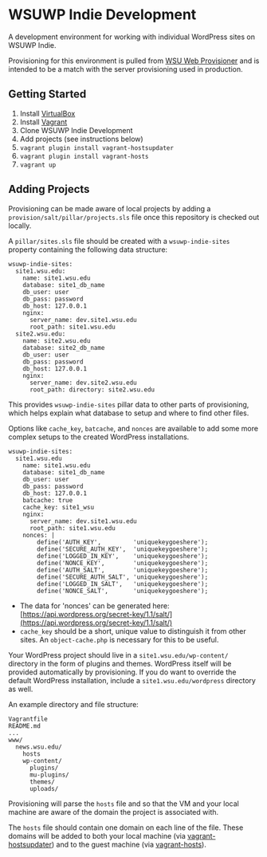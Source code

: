 # WSUWP Indie Development

A development environment for working with individual WordPress sites on WSUWP Indie.

Provisioning for this environment is pulled from [WSU Web Provisioner](https://github.com/washingtonstateuniversity/WSU-Web-Provisioner) and is intended to be a match with the server provisioning used in production.

## Getting Started

1. Install [VirtualBox](http://virtualbox.org)
2. Install [Vagrant](http://vagrantup.com)
3. Clone WSUWP Indie Development
4. Add projects (see instructions below)
5. `vagrant plugin install vagrant-hostsupdater`
6. `vagrant plugin install vagrant-hosts`
6. `vagrant up`

## Adding Projects

Provisioning can be made aware of local projects by adding a `provision/salt/pillar/projects.sls` file once this repository is checked out locally.

A `pillar/sites.sls` file should be created with a `wsuwp-indie-sites` property containing the following data structure:

```
wsuwp-indie-sites:
  site1.wsu.edu:
    name: site1.wsu.edu
    database: site1_db_name
    db_user: user
    db_pass: password
    db_host: 127.0.0.1
    nginx:
      server_name: dev.site1.wsu.edu
      root_path: site1.wsu.edu
  site2.wsu.edu:
    name: site2.wsu.edu
    database: site2_db_name
    db_user: user
    db_pass: password
    db_host: 127.0.0.1
    nginx:
      server_name: dev.site2.wsu.edu
      root_path: directory: site2.wsu.edu
```

This provides `wsuwp-indie-sites` pillar data to other parts of provisioning, which helps explain what database to setup and where to find other files.

Options like `cache_key`, `batcache`, and `nonces` are available to add some more complex setups to the created WordPress installations.

```
wsuwp-indie-sites:
  site1.wsu.edu
    name: site1.wsu.edu
    database: site1_db_name
    db_user: user
    db_pass: password
    db_host: 127.0.0.1
    batcache: true
    cache_key: site1_wsu
    nginx:
      server_name: dev.site1.wsu.edu
      root_path: site1.wsu.edu
    nonces: |
        define('AUTH_KEY',         'uniquekeygoeshere');
        define('SECURE_AUTH_KEY',  'uniquekeygoeshere');
        define('LOGGED_IN_KEY',    'uniquekeygoeshere');
        define('NONCE_KEY',        'uniquekeygoeshere');
        define('AUTH_SALT',        'uniquekeygoeshere');
        define('SECURE_AUTH_SALT', 'uniquekeygoeshere');
        define('LOGGED_IN_SALT',   'uniquekeygoeshere');
        define('NONCE_SALT',       'uniquekeygoeshere');
```

* The data for 'nonces' can be generated here: [https://api.wordpress.org/secret-key/1.1/salt/](https://api.wordpress.org/secret-key/1.1/salt/)
* `cache_key` should be a short, unique value to distinguish it from other sites. An `object-cache.php` is necessary for this to be useful.

Your WordPress project should live in a `site1.wsu.edu/wp-content/` directory in the form of plugins and themes. WordPress itself will be provided automatically by provisioning. If you do want to override the default WordPress installation, include a `site1.wsu.edu/wordpress` directory as well.

An example directory and file structure:

```
Vagrantfile
README.md
...
www/
  news.wsu.edu/
    hosts
    wp-content/
      plugins/
      mu-plugins/
      themes/
      uploads/
```

Provisioning will parse the `hosts` file and so that the VM and your local machine are aware of the domain the project is associated with.

The `hosts` file should contain one domain on each line of the file. These domains will be added to both your local machine (via [vagrant-hostsupdater](https://github.com/cogitatio/vagrant-hostsupdater)) and to the guest machine (via [vagrant-hosts](https://github.com/adrienthebo/vagrant-hosts/)).
